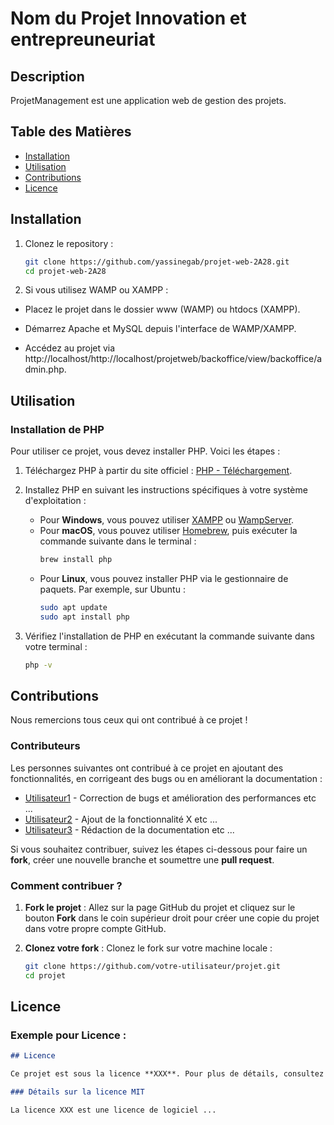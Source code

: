 

# Nom du Projet Innovation et entrepreuneuriat
## Description 
ProjetManagement est une application web de gestion des projets.
## Table des Matières
- [Installation](#installation)
- [Utilisation](#utilisation)
- [Contributions](#contributions)
- [Licence](#licence)

## Installation

1. Clonez le repository :
   ```bash
   git clone https://github.com/yassinegab/projet-web-2A28.git
   cd projet-web-2A28

2. Si vous utilisez WAMP ou XAMPP :

* Placez le projet dans le dossier www (WAMP) ou htdocs (XAMPP).

* Démarrez Apache et MySQL depuis l'interface de WAMP/XAMPP.

* Accédez au projet via http://localhost/http://localhost/projetweb/backoffice/view/backoffice/admin.php.



## Utilisation

### Installation de PHP

Pour utiliser ce projet, vous devez installer PHP. Voici les étapes :

1. Téléchargez PHP à partir du site officiel : [PHP - Téléchargement](https://www.php.net/downloads.php).
   
2. Installez PHP en suivant les instructions spécifiques à votre système d'exploitation :

   - Pour **Windows**, vous pouvez utiliser [XAMPP](https://www.apachefriends.org/fr/index.html) ou [WampServer](http://www.wampserver.com/).
   - Pour **macOS**, vous pouvez utiliser [Homebrew](https://brew.sh/), puis exécuter la commande suivante dans le terminal : 
     ```bash
     brew install php
     ```
   - Pour **Linux**, vous pouvez installer PHP via le gestionnaire de paquets. Par exemple, sur Ubuntu :
     ```bash
     sudo apt update
     sudo apt install php
     ```

3. Vérifiez l'installation de PHP en exécutant la commande suivante dans votre terminal :
   ```bash
   php -v


## Contributions

Nous remercions tous ceux qui ont contribué à ce projet !

### Contributeurs

Les personnes suivantes ont contribué à ce projet en ajoutant des fonctionnalités, en corrigeant des bugs ou en améliorant la documentation :

- [Utilisateur1](https://github.com/utilisateur1) - Correction de bugs et amélioration des performances etc ...
- [Utilisateur2](https://github.com/utilisateur2) - Ajout de la fonctionnalité X etc ...
- [Utilisateur3](https://github.com/utilisateur3) - Rédaction de la documentation etc ...

Si vous souhaitez contribuer, suivez les étapes ci-dessous pour faire un **fork**, créer une nouvelle branche et soumettre une **pull request**.

### Comment contribuer ?

1. **Fork le projet** : Allez sur la page GitHub du projet et cliquez sur le bouton **Fork** dans le coin supérieur droit pour créer une copie du projet dans votre propre compte GitHub.
   
2. **Clonez votre fork** : Clonez le fork sur votre machine locale :
   ```bash
   git clone https://github.com/votre-utilisateur/projet.git
   cd projet

## Licence


### Exemple pour **Licence** :
```markdown
## Licence

Ce projet est sous la licence **XXX**. Pour plus de détails, consultez le fichier [LICENSE](./LICENSE).

### Détails sur la licence MIT

La licence XXX est une licence de logiciel ...






